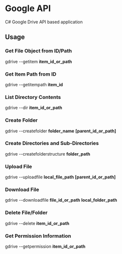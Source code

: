 # Google API

C# Google Drive API based application

## Usage

### Get File Object from ID/Path

gdrive --getitem **item_id_or_path**

### Get Item Path from ID

gdrive --getitempath **item_id**

### List Directory Contents

gdrive --dir **item_id_or_path**

### Create Folder

gdrive --createfolder **folder_name** **[parent_id_or_path]**

### Create Directories and Sub-Directories

gdrive --createfolderstructure **folder_path**

### Upload File

gdrive --uploadfile **local_file_path** **[parent_id_or_path]**

### Download File

gdrive --downloadfile **file_id_or_path** **local_folder_path**

### Delete File/Folder

gdrive --delete **item_id_or_path**

### Get Permission Information

gdrive --getpermission **item_id_or_path**
